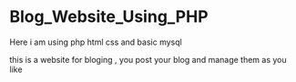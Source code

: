 # Blog_Website_Using_PHP
Here i am using php html css and basic mysql

this is a website for bloging , you post your blog and manage them as you like 
